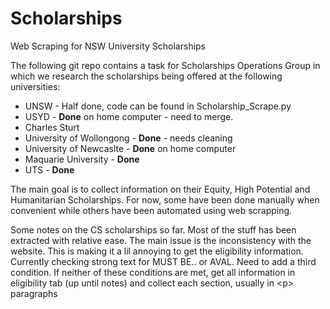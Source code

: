 # Scholarships
Web Scraping for NSW University Scholarships

The following git repo contains a task for Scholarships Operations Group in which we research the scholarships being offered at the following universities:
- UNSW - Half done, code can be found in Scholarship_Scrape.py
- USYD - **Done** on home computer - need to merge. 
- Charles Sturt
- University of Wollongong - **Done** - needs cleaning
- University of Newcaslte - **Done** on home computer
- Maquarie University - **Done**
- UTS - **Done**

The main goal is to collect information on their Equity, High Potential and Humanitarian Scholarships. For now, some have been done manually when convenient
while others have been automated using web scrapping. 


Some notes on the CS scholarships so far. Most of the stuff has been extracted with relative ease. The main issue is the inconsistency with the website. 
This is making it a lil annoying to get the eligibility information. Currently checking strong text for MUST BE.. or AVAL. Need to add a third condition. If neither 
of these conditions are met, get all information in eligibility tab (up until notes) and collect each section, usually in \<p> paragraphs
